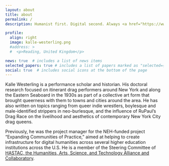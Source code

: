 ```yaml
---
layout: about
title: about
permalink: /
description: Humanist first. Digital second. Always <a href="https://www.marxists.org/archive/bloch/hope/introduction.htm" target="_blank">hopeful</a>.

profile:
  align: right
  image: kalle-westerling.png
  #address: >
  #  <p>Reading, United Kingdom</p>

news: true  # includes a list of news items
selected_papers: true # includes a list of papers marked as "selected={true}"
social: true  # includes social icons at the bottom of the page
---
```


Kalle Westerling is a performance scholar and historian. His doctoral research focused on itinerant drag performers around New York and along the Eastern Seaboard in the 1930s as part of a collective art form that brought queerness with them to towns and cities around the area. He has also written on topics ranging from queer indie wrestlers, boylesque and male-identified strippers in neo-burlesque, and the influence of RuPaul’s Drag Race on the livelihood and aesthetics of contemporary New York City drag queens.

Previously, he was the project manager for the NEH-funded project “Expanding Communities of Practice,” aimed at helping to create infrastructure for digital humanities across several higher education institutions across the U.S. He is a member of the Steering Committee of [HASTAC, the Humanities, Arts, Science, and Technology Alliance and Collaboratory](https://www.hastac.org).
